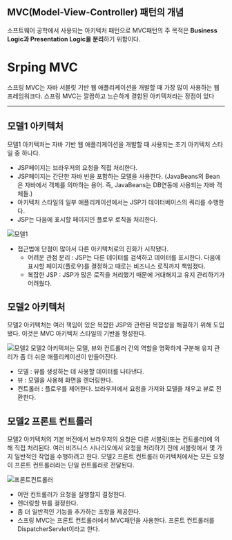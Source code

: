 ## MVC(Model-View-Controller) 패턴의 개념
소프트웨어 공학에서 사용되는 아키텍처 패턴으로 MVC패턴의 주 목적은 **Business Logic과 Presentation Logic을 분리**하기 위함이다.

Srping MVC
===========
스프링 MVC는 자바 서블릿 기반 웹 애플리케이션을 개발할 때 가장 많이 사용하는 웹 프레임워크다.
스프링 MVC는 깔끔하고 느슨하게 결합된 아키텍처라는 장점이 있다
<hr>

## 모델1 아키텍처
모델1 아키텍처는 자바 기반 웹 애플리케이션을 개발할 때 사용되는 초기 아키텍처 스타일 중 하나다.

* JSP페이지는 브라우저의 요청을 직접 처리한다.
* JSP페이지는 간단한 자바 빈을 포함하는 모델을 사용한다. 
(JavaBeans의 Bean은 자바에서 객체를 의마하는 용어. 즉, JavaBeans는 DB연동에 사용되는 자바 객체들.)
* 아키텍처 스타일의 일부 애플리케이션에서는 JSP가 데이터베이스의 쿼리를 수행한다.
* JSP는 다음에 표시할 페이지인 플로우 로직을 처리한다.

![모델1](https://user-images.githubusercontent.com/82895809/154843215-9d7bfb25-c8c3-479b-9e62-524a77709426.png)
* 접근법에 단점이 많아서 다른 아키텍처로의 진화가 시작됐다.
    * 어려운 관점 분리 : JSP는 다른 데이터를 검색하고 데이터를 표시한다. 다음에 표시할 페이지(플로우)를 결정하고 때로는 비즈니스 로직까지 책임졌다.
    * 복잡한 JSP : JSP가 많은 로직을 처리했기 때문에 거대해지고 유지 관리하기가 어려웠다.

## 모델2 아키텍처
모델2 아키텍처는 여러 책임이 있은 복잡한 JSP와 관련된 복잡성을 해결하기 위해 도입됐다. 이것은 MVC 아키텍처 스타일의 기반을 형성한다.

![모델2](https://user-images.githubusercontent.com/82895809/154870730-9cdc8c51-1083-4840-9442-7bbfd9357a81.png "model2")
모델2 아키텍처는 모델, 뷰와 컨트롤러 간의 역할을 명확하게 구분해 유지 관리가 좀 더 쉬운 애플리케이션이 만들어진다.
* 모델 : 뷰를 생성하는 데 사용할 데이터를 나타낸다.
* 뷰 : 모델을 사용해 화면을 렌더링한다.
* 컨트롤러 : 플로우를 제어한다. 브라우저에서 요청을 가져와 모델을 채우고 뷰로 전환한다.

## 모델2 프론트 컨트롤러
모델2 아키텍처의 기본 버전에서 브라우저의 요청은 다른 서블릿(또는 컨트롤러)에 의해 직접 처리된다.
여러 비즈니스 시나리오에서 요청을 처리하기 전에 서블릿에서 몇 가지 일반적인 작업을 수행하려고 한다.
모델2 프론트 컨트롤러 아키텍처에서는 모든 요청이 프론트 컨트롤러라는 단일 컨트롤러로 전달된다.

![프론트컨트롤러](https://user-images.githubusercontent.com/82895809/154873339-fd9e65b7-38eb-4f38-be41-d8cb94b74b5b.png)
* 어떤 컨트롤러가 요청을 실행할지 결정한다.
* 렌더링할 뷰를 결정한다.
* 좀 더 일반적인 기능을 추가하는 조항을 제공한다.
* 스프링 MVC는 프론트 컨트롤러에서 MVC패턴을 사용한다. 프론트 컨트롤러를 DispatcherServlet이라고 한다.


